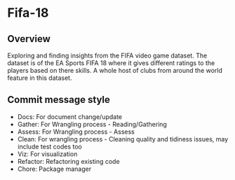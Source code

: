 # Fifa-18

## Overview
Exploring and finding insights from the FIFA video game dataset. The dataset is of the EA Sports FIFA 18 where it gives different ratings to the players based on there skills. A whole host of clubs from around the world feature in this dataset.

## Commit message style
- Docs: For document change/update
- Gather: For Wrangling process - Reading/Gathering
- Assess: For Wrangling process - Assess
- Clean: For wrangling process - Cleaning quality and tidiness issues, may include test codes too
- Viz: For visualization
- Refactor: Refactoring existing code
- Chore: Package manager
